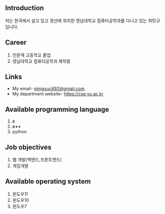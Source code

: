 
## Introduction
저는 한국에서 살고 있고 경산에 위치한 영남대학교 컴퓨터공학과를 다니고 있는 최민규입니다.

## Career
1. 인문계 고등학교 졸업
2. 영남대학교 컴퓨터공학과 재학중

## Links
- My email- mingyuc692@gmail.com
- My department website- https://cse.yu.ac.kr

## Available programming language
1. **c**
2. **c++**
3. python

## Job objectives
1. 웹 개발(백엔드,프론트엔드)
2. 게임개발

## Available operating system
1. 윈도우11
2. 윈도우10
3. 윈도우7


